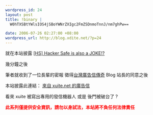 ```yaml
--- 
wordpress_id: 24
layout: post
title: !binary |
  W0hTXSBtYWlsIOS4jSBoYWNrZXIgc2FmZSDnmoTnnJ/nm7ghPw==

date: 2006-07-26 02:27:00 +08:00
wordpress_url: http://blog.xdite.net/?p=24
---
```

<p>就在本站披露 <a href="http://xuite-joke.blogspot.com/2006/07/hs-hacker-safe-is-also-joke.html">[HS] Hacker Safe is also a JOKE!?</a> </p><p>幾分鐘之後</p><p> 筆者就收到了一位長輩的密報  徵得<a href="http://tw-spammail.blogspot.com/">台灣廣告信傳奇</a> Blog 站長的同意之後</p><p> 本站披露此連結： <a href="http://tw-spammail.blogspot.com/2006/06/xuitenet.html">來自 xuite.net 的廣告信</a>  </p><p>看來 xuite 被寫出專用的發信機器人 或是 後門被破台了 ?  </p><p><font color="#ff0000"><strong>此系列僅提供安全資訊，請勿以身試法，本站將不負任何法律責任</strong></font></p>
